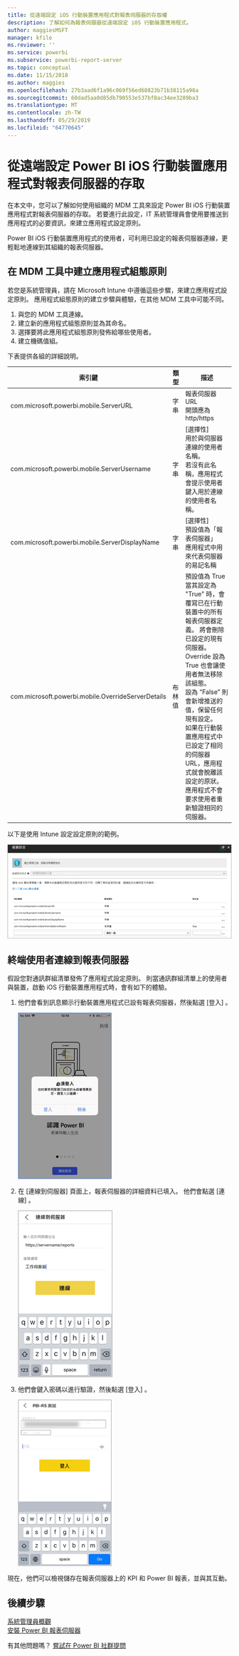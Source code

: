 ```yaml
---
title: 從遠端設定 iOS 行動裝置應用程式對報表伺服器的存取權
description: 了解如何為報表伺服器從遠端設定 iOS 行動裝置應用程式。
author: maggiesMSFT
manager: kfile
ms.reviewer: ''
ms.service: powerbi
ms.subservice: powerbi-report-server
ms.topic: conceptual
ms.date: 11/15/2018
ms.author: maggies
ms.openlocfilehash: 27b3aad6f1a96c069f56ed68823b71b38115a98a
ms.sourcegitcommit: 60dad5aa0d85db790553e537bf8ac34ee3289ba3
ms.translationtype: MT
ms.contentlocale: zh-TW
ms.lasthandoff: 05/29/2019
ms.locfileid: "64770645"
---
```

# <a name="configure-power-bi-ios-mobile-app-access-to-a-report-server-remotely"></a>從遠端設定 Power BI iOS 行動裝置應用程式對報表伺服器的存取

在本文中，您可以了解如何使用組織的 MDM 工具來設定 Power BI iOS 行動裝置應用程式對報表伺服器的存取。 若要進行此設定，IT 系統管理員會使用要推送到應用程式的必要資訊，來建立應用程式設定原則。 

 Power BI iOS 行動裝置應用程式的使用者，可利用已設定的報表伺服器連線，更輕鬆地連線到其組織的報表伺服器。 

## <a name="create-the-app-configuration-policy-in-mdm-tool"></a>在 MDM 工具中建立應用程式組態原則 

若您是系統管理員，請在 Microsoft Intune 中遵循這些步驟，來建立應用程式設定原則。 應用程式組態原則的建立步驟與體驗，在其他 MDM 工具中可能不同。 

1. 與您的 MDM 工具連線。 
2. 建立新的應用程式組態原則並為其命名。 
3. 選擇要將此應用程式組態原則發佈給哪些使用者。 
4. 建立機碼值組。 

下表提供各組的詳細說明。

|索引鍵  |類型  |描述  |
|---------|---------|---------|
| com.microsoft.powerbi.mobile.ServerURL | 字串 | 報表伺服器 URL <br> 開頭應為 http/https |
| com.microsoft.powerbi.mobile.ServerUsername | 字串 | [選擇性] <br> 用於與伺服器連線的使用者名稱。 <br> 若沒有此名稱，應用程式會提示使用者鍵入用於連線的使用者名稱。| 
| com.microsoft.powerbi.mobile.ServerDisplayName | 字串 | [選擇性] <br> 預設值為「報表伺服器」 <br> 應用程式中用來代表伺服器的易記名稱 | 
| com.microsoft.powerbi.mobile.OverrideServerDetails | 布林值 | 預設值為 True <br>當其設定為 "True" 時，會覆寫已在行動裝置中的所有報表伺服器定義。 將會刪除已設定的現有伺服器。 <br> Override 設為 True 也會讓使用者無法移除該組態。 <br> 設為 “False” 則會新增推送的值，保留任何現有設定。 <br> 如果在行動裝置應用程式中已設定了相同的伺服器 URL，應用程式就會脫離該設定的原狀。 應用程式不會要求使用者重新驗證相同的伺服器。 |

以下是使用 Intune 設定設定原則的範例。

![Intune 組態設定](media/configure-powerbi-mobile-apps-remote/power-bi-ios-remote-configuration-settings.png)

## <a name="end-users-connecting-to-a-report-server"></a>終端使用者連線到報表伺服器

 假設您對通訊群組清單發佈了應用程式設定原則。 則當通訊群組清單上的使用者與裝置，啟動 iOS 行動裝置應用程式時，會有如下的體驗。 

1. 他們會看到訊息顯示行動裝置應用程式已設有報表伺服器，然後點選 [登入]  。

    ![登入報表伺服器](media/configure-powerbi-mobile-apps-remote/power-bi-config-server-sign-in.png)

2.  在 [連線到伺服器]  頁面上，報表伺服器的詳細資料已填入。 他們會點選 [連線]  。

    ![報表伺服器詳細資料已填入](media/configure-powerbi-mobile-apps-remote/power-bi-ios-remote-configure-connect-server.png)

3. 他們會鍵入密碼以進行驗證，然後點選 [登入]  。 

    ![報表伺服器詳細資料已填入](media/configure-powerbi-mobile-apps-remote/power-bi-config-server-address.png)

現在，他們可以檢視儲存在報表伺服器上的 KPI 和 Power BI 報表，並與其互動。

## <a name="next-steps"></a>後續步驟
[系統管理員概觀](admin-handbook-overview.md)  
[安裝 Power BI 報表伺服器](install-report-server.md)  

有其他問題嗎？ [嘗試在 Power BI 社群提問](https://community.powerbi.com/)

